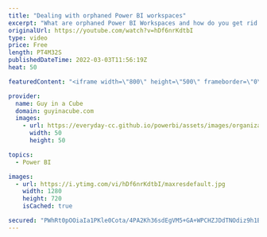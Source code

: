 ```yaml
---
title: "Dealing with orphaned Power BI workspaces"
excerpt: "What are orphaned Power BI Workspaces and how do you get rid of them? What if you have a lot of them? Adam walks through some options including a PowerShell script!  Delete Group/Workspace API: https://docs.microsoft.com/rest/api/power-bi/groups/delete-group  AddUserAsAdmin API https://docs.microsoft.com/rest/api/power-bi/admin/groups-add-user-as-admin"
originalUrl: https://youtube.com/watch?v=hDf6nrKdtbI
type: video
price: Free
length: PT4M32S
publishedDateTime: 2022-03-03T11:56:19Z
heat: 50

featuredContent: "<iframe width=\"800\" height=\"500\" frameborder=\"0\" src=\"https://www.youtube.com/embed/hDf6nrKdtbI\" allow=\"accelerometer; autoplay; encrypted-media; gyroscope; picture-in-picture\" allowfullscreen></iframe>"

provider:
  name: Guy in a Cube
  domain: guyinacube.com
  images:
    - url: https://everyday-cc.github.io/powerbi/assets/images/organizations/guyinacube.com-50x50.jpg
      width: 50
      height: 50

topics:
  - Power BI

images:
  - url: https://i.ytimg.com/vi/hDf6nrKdtbI/maxresdefault.jpg
    width: 1280
    height: 720
    isCached: true

secured: "PWhRt0pOOiaIa1PKle0Cota/4PA2Kh36sdEgVM5+GA+WPCHZJDdTNOdiz9h1BZEyyEMmXgsR4q431iYCwcHEp4udnLvuSwndulpQ0x/WpVx1ZDN3FVPgtJjcg8o22rV7W3jsTE7tYA3fDzCpXKZtLwcWJ2rW7Smwtg3XAPDir7m93BlRiEpPHwCESkFDfz3cyhkPQWDZWgoKcjpivLQlsIMezmBU4cJr7GF4n8y34RfPUwRK18D7hw0UUec/ANjKXCAFFetk/A6l1a9sJ3T563W0p1LHl8toFQwfxTn53+esQeA2N38DCqupEpRqk58t+b1+0oolnusHbJv5axMsJa4X0Xz1qZ7/hND4dNhTl4p9Y2SLhs6k4/RGvjvyLzYic8YbZtaPEVvMoaphgKC/YHd/tTGDD6ei/63aUmtQ+oY=;TM1uirFWiX2Zg5B+cT79QA=="
---
```



